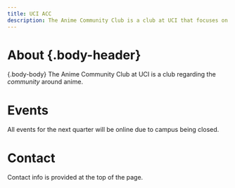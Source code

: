 ```yaml
---
title: UCI ACC
description: The Anime Community Club is a club at UCI that focuses on the community surrounding anime, including manga, light novels, games, and much much more.
---
```

<!--
Notes:
    * color for navbar is under .navbar-inverse in one-page-wonder-jekyll/assets/app.css
    * to edit or add to the section names in the navbar, they're under where it says "div id='menu'" in _layouts/default.html
    * For editing social links and club image, check under "div class='headline'".
    * To edit the title, change it in _config.yml, the title variable in this file isn't used unless that one is missing.
    * The icons are 512x512 ripped from fontawesome (I put a thing in the footer to make sure we're good on copyright) Then I put it in Photoshop and did a 8px stroke and shrunk most of them to 94% so that the stroke just fit within the image
-->
<a name="about"></a>
# About {.body-header}
{.body-body}
The Anime Community Club at UCI is a club regarding the _community_ around anime.
<a name="events"></a>
# Events
All events for the next quarter will be online due to campus being closed.
<a name="contact"></a>
# Contact
Contact info is provided at the top of the page.
